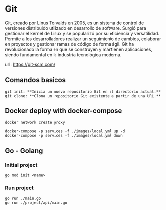 # Git

Git, creado por Linus Torvalds en 2005, es un sistema de control de versiones distribuido utilizado en desarrollo de software. Surgió para gestionar el kernel de Linux y se popularizó por su eficiencia y versatilidad. Permite a los desarrolladores realizar un seguimiento de cambios, colaborar en proyectos y gestionar ramas de código de forma ágil. Git ha revolucionado la forma en que se construyen y mantienen aplicaciones, siendo fundamental en la industria tecnológica moderna.

url: https://git-scm.com/

## Comandos basicos

```
git init: **Inicia un nuevo repositorio Git en el directorio actual.**
git clone: **Clona un repositorio Git existente a partir de una URL.**
```

## Docker deploy with docker-compose

```
docker network create proxy

docker-compose -p services -f ./images/local.yml up -d
docker-compose -p services -f ./images/local.yml down
```

## Go - Golang

### Initial project

```
go mod init <name>
```

### Run project

```
go run ./main.go
go run ./project/api/main.go
```
